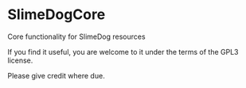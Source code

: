 # SlimeDogCore
Core functionality for SlimeDog resources

If you find it useful, you are welcome to it under the terms of the GPL3 license.

Please give credit where due.

